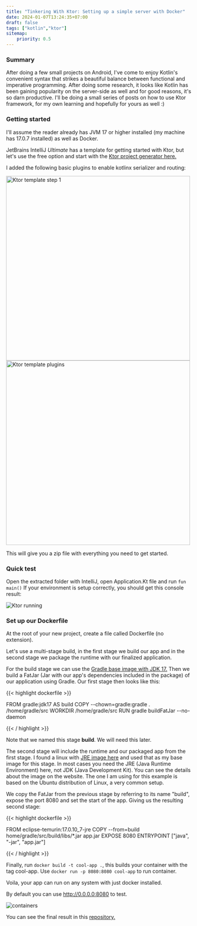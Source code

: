 ```yaml
---
title: "Tinkering With Ktor: Setting up a simple server with Docker"
date: 2024-01-07T13:24:35+07:00
draft: false
tags: ["kotlin","ktor"]
sitemap: 
    priority: 0.5
---
```


### Summary

After doing a few small projects on Android, I've come to enjoy Kotlin's convenient syntax that strikes a beautiful balance between functional and imperative programming. After doing some research, it looks like Kotlin has been gaining popularity on the server-side as well and for good reasons, it's so darn productive. I'll be doing a small series of posts on how to use Ktor framework, for my own learning and hopefully for yours as well :)

### Getting started

I'll assume the reader already has JVM 17 or higher installed (my machine has 17.0.7 installed) as well as Docker.

JetBrains IntelliJ *Ultimate* has a template for getting started with Ktor, but let's use the free option and start with the [Ktor project generator here.](https://start.ktor.io/)

I added the following basic plugins to enable kotlinx serializer and routing:
<p>
<img src="https://eventslooped-images-thumb.s3.ca-central-1.amazonaws.com/resized-s-ktor-template-1.png" alt="Ktor template step 1" height="500px"/>
<img src="https://eventslooped-images-thumb.s3.ca-central-1.amazonaws.com/resized-s-ktor-template-2.png" alt="Ktor template plugins" height="500px"/>
</p>

This will give you a zip file with everything you need to get started.

### Quick test

Open the extracted folder with IntelliJ, open Application.Kt file and run `fun main()`
If your environment is setup correctly, you should get this console result:

<p>
<img src="https://eventslooped-images-thumb.s3.ca-central-1.amazonaws.com/resized-l-ktor-running.png" alt="Ktor running"/>
</p>


### Set up our Dockerfile
At the root of your new project, create a file called Dockerfile (no extension).

Let's use a multi-stage build, in the first stage we build our app and in the second stage we package the runtime with our finalized application.

For the build stage we can use the [Gradle base image with JDK 17.](https://hub.docker.com/_/gradle/tags?page=1&name=17) Then we build a FatJar (Jar with our app's dependencies included in the package) of our application using Gradle. Our first stage then looks like this:

{{< highlight dockerfile >}}

FROM gradle:jdk17 AS build
COPY --chown=gradle:gradle . /home/gradle/src
WORKDIR /home/gradle/src
RUN gradle buildFatJar --no-daemon

{{< / highlight >}}

Note that we named this stage **build**. We will need this later.

The second stage will include the runtime and our packaged app from the first stage. I found a linux with [JRE image here](https://hub.docker.com/_/eclipse-temurin/tags?page=1&name=17) and used that as my base image for this stage. In most cases you need the JRE (Java Runtime Environment) here, not JDK (Java Development Kit). You can see the details about the image on the website. The one I am using for this example is based on the Ubuntu distribution of Linux, a very common setup.

We copy the FatJar from the previous stage by referring to its name "build", expose the port 8080 and set the start of the app. Giving us the resulting second stage:

{{< highlight dockerfile >}}

FROM eclipse-temurin:17.0.10_7-jre
COPY --from=build home/gradle/src/build/libs/*.jar app.jar
EXPOSE 8080
ENTRYPOINT ["java", "-jar", "app.jar"]

{{< / highlight >}}

Finally, run `docker build -t cool-app .`, this builds your container with the tag cool-app. Use `docker run -p 8080:8080 cool-app` to run container.

Voila, your app can run on any system with just docker installed.

By default you can use http://0.0.0.0:8080 to test.

<p>
<img src="https://eventslooped-images-thumb.s3.ca-central-1.amazonaws.com/resized-l-tinkering-containers.jpg" alt="containers">
</p>

You can see the final result in this [repository.](https://github.com/inemtsev/ktor-tinker)